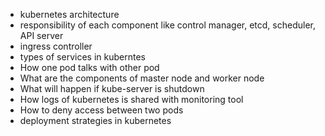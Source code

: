 - kubernetes architecture
- responsibility of each component like control manager, etcd, scheduler, API server
- ingress controller
- types of services in kuberntes
- How one pod talks with other pod
- What are the components of master node and worker node
- What will happen if kube-server is shutdown
- How logs of kubernetes is shared with monitoring tool
- How to deny access between two pods
- deployment strategies in kubernetes
